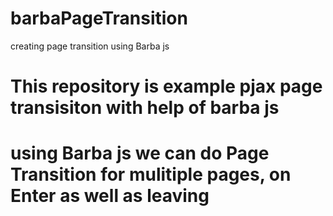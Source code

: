 # barbaPageTransition
creating page transition using Barba js
# This repository is example pjax page transisiton with help of barba js
# using Barba js we can do Page Transition for mulitiple pages, on Enter as well as leaving 
